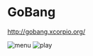 GoBang
======
http://gobang.xcorpio.org/

![menu](https://github.com/Xcorpio/Gobang/blob/master/docs/menu.png)
![play](https://github.com/Xcorpio/Gobang/blob/master/docs/play.png)
